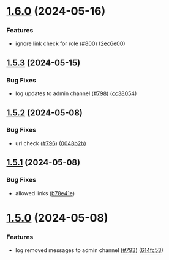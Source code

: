 # [1.6.0](https://github.com/EddieHubCommunity/EddieBot/compare/v1.5.3...v1.6.0) (2024-05-16)


### Features

* ignore link check for role ([#800](https://github.com/EddieHubCommunity/EddieBot/issues/800)) ([2ec6e00](https://github.com/EddieHubCommunity/EddieBot/commit/2ec6e002fec0c7ef5cacec0374ef8f9dea3c8124))



## [1.5.3](https://github.com/EddieHubCommunity/EddieBot/compare/v1.5.2...v1.5.3) (2024-05-15)


### Bug Fixes

* log updates to admin channel ([#798](https://github.com/EddieHubCommunity/EddieBot/issues/798)) ([cc38054](https://github.com/EddieHubCommunity/EddieBot/commit/cc380546adb54299945fa2e6541478a773442270))



## [1.5.2](https://github.com/EddieHubCommunity/EddieBot/compare/v1.5.1...v1.5.2) (2024-05-08)


### Bug Fixes

* url check ([#796](https://github.com/EddieHubCommunity/EddieBot/issues/796)) ([0048b2b](https://github.com/EddieHubCommunity/EddieBot/commit/0048b2b0f831176db53cc33f68fce2fcca6e9280))



## [1.5.1](https://github.com/EddieHubCommunity/EddieBot/compare/v1.5.0...v1.5.1) (2024-05-08)


### Bug Fixes

* allowed links ([b78e41e](https://github.com/EddieHubCommunity/EddieBot/commit/b78e41e253296c6e801cb1a8e606c7ce70e55520))



# [1.5.0](https://github.com/EddieHubCommunity/EddieBot/compare/v1.4.1...v1.5.0) (2024-05-08)


### Features

* log removed messages to admin channel ([#793](https://github.com/EddieHubCommunity/EddieBot/issues/793)) ([614fc53](https://github.com/EddieHubCommunity/EddieBot/commit/614fc53870d6cfa2d00d60a6eb1d7e02b92a91d9))



